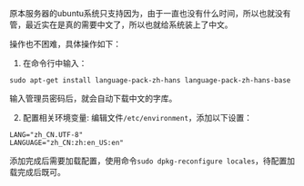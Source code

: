 <!--
author: zhengyu
date: 2015-11-12 13:31:02
title: ubuntu添加中文支持
tags: ubuntu
category: linux
status: publish
summary: ubuntu 14.04 添加中文支持
-->

原本服务器的ubuntu系统只支持因为，由于一直也没有什么时间，所以也就没有管，最近实在是真的需要中文了，所以也就给系统装上了中文。

操作也不困难，具体操作如下：

1. 在命令行中输入：

```shell
sudo apt-get install language-pack-zh-hans language-pack-zh-hans-base
```

输入管理员密码后，就会自动下载中文的字库。

2. 配置相关环境变量:
编辑文件```/etc/environment```，添加以下设置：

```shell
LANG="zh_CN.UTF-8"
LANGUAGE="zh_CN:zh:en_US:en"
```

添加完成后需要加载配置，使用命令```sudo dpkg-reconfigure locales```，待配置加载完成后既可。



